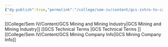 ```yaml
---
{"dg-publish":true,"permalink":"/college/sem-iv/content/gcs-intro-to-case-study/"}
---
```


[[College/Sem IV/Content/GCS Mining and Mining Industry\|GCS Mining and Mining Industry]]
[[GCS Technical Terms \|GCS Technical Terms ]]
[[College/Sem IV/Content/GCS Mining Company Info\|GCS Mining Company Info]]

